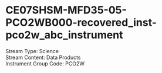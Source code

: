 # CE07SHSM-MFD35-05-PCO2WB000-recovered_inst-pco2w_abc_instrument

Stream Type: Science<br>
Stream Content: Data Products<br>
Instrument Group Code: PCO2W<br>
